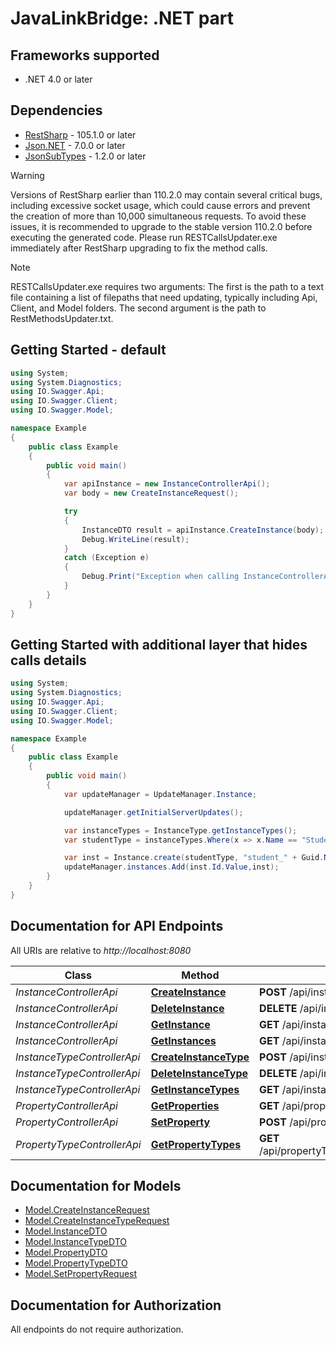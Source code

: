 # JavaLinkBridge: .NET part

<a name="frameworks-supported"></a>
## Frameworks supported
- .NET 4.0 or later

<a name="dependencies"></a>
## Dependencies
- [RestSharp](https://www.nuget.org/packages/RestSharp) - 105.1.0 or later
- [Json.NET](https://www.nuget.org/packages/Newtonsoft.Json/) - 7.0.0 or later
- [JsonSubTypes](https://www.nuget.org/packages/JsonSubTypes/) - 1.2.0 or later

> [!WARNING]
Versions of RestSharp earlier than 110.2.0 may contain several critical bugs, including excessive socket usage, which could cause errors and prevent the creation of more than 10,000 simultaneous requests. To avoid these issues, it is recommended to upgrade to the stable version 110.2.0 before executing the generated code. Please run RESTCallsUpdater.exe immediately after RestSharp upgrading to fix the method calls.

> [!NOTE]
RESTCallsUpdater.exe requires two arguments: The first is the path to a text file containing a list of filepaths that need updating, typically including Api, Client, and Model folders. The second argument is the path to RestMethodsUpdater.txt.

<a name="getting-started"></a>
## Getting Started - default

```csharp
using System;
using System.Diagnostics;
using IO.Swagger.Api;
using IO.Swagger.Client;
using IO.Swagger.Model;

namespace Example
{
    public class Example
    {
        public void main()
        {
            var apiInstance = new InstanceControllerApi();
            var body = new CreateInstanceRequest();

            try
            {
                InstanceDTO result = apiInstance.CreateInstance(body);
                Debug.WriteLine(result);
            }
            catch (Exception e)
            {
                Debug.Print("Exception when calling InstanceControllerApi.CreateInstance: " + e.Message );
            }
        }
    }
}
```
## Getting Started with additional layer that hides calls details

```csharp
using System;
using System.Diagnostics;
using IO.Swagger.Api;
using IO.Swagger.Client;
using IO.Swagger.Model;

namespace Example
{
    public class Example
    {
        public void main()
        {
            var updateManager = UpdateManager.Instance;

            updateManager.getInitialServerUpdates();

            var instanceTypes = InstanceType.getInstanceTypes();
            var studentType = instanceTypes.Where(x => x.Name == "Student").First(); //get id of Student instance type

            var inst = Instance.create(studentType, "student_" + Guid.NewGuid().ToString());
            updateManager.instances.Add(inst.Id.Value,inst);
        }
    }
}
```

<a name="documentation-for-api-endpoints"></a>
## Documentation for API Endpoints

All URIs are relative to *http://localhost:8080*

Class | Method | HTTP request | Description
------------ | ------------- | ------------- | -------------
*InstanceControllerApi* | [**CreateInstance**](docs/InstanceControllerApi.md#createinstance) | **POST** /api/instance/create | 
*InstanceControllerApi* | [**DeleteInstance**](docs/InstanceControllerApi.md#deleteinstance) | **DELETE** /api/instance/delete/{id} | 
*InstanceControllerApi* | [**GetInstance**](docs/InstanceControllerApi.md#getinstance) | **GET** /api/instance/get/{id} | 
*InstanceControllerApi* | [**GetInstances**](docs/InstanceControllerApi.md#getinstances) | **GET** /api/instance/getInstances/{typeId} | 
*InstanceTypeControllerApi* | [**CreateInstanceType**](docs/InstanceTypeControllerApi.md#createinstancetype) | **POST** /api/instanceType/create | 
*InstanceTypeControllerApi* | [**DeleteInstanceType**](docs/InstanceTypeControllerApi.md#deleteinstancetype) | **DELETE** /api/instanceType/delete/{id} | 
*InstanceTypeControllerApi* | [**GetInstanceTypes**](docs/InstanceTypeControllerApi.md#getinstancetypes) | **GET** /api/instanceType/getTypes | 
*PropertyControllerApi* | [**GetProperties**](docs/PropertyControllerApi.md#getproperties) | **GET** /api/property/getProperties/{instanceId} | 
*PropertyControllerApi* | [**SetProperty**](docs/PropertyControllerApi.md#setproperty) | **POST** /api/property/{id}/set | 
*PropertyTypeControllerApi* | [**GetPropertyTypes**](docs/PropertyTypeControllerApi.md#getpropertytypes) | **GET** /api/propertyType/getTypes/{instanceTypeId} | 

<a name="documentation-for-models"></a>
## Documentation for Models

 - [Model.CreateInstanceRequest](docs/CreateInstanceRequest.md)
 - [Model.CreateInstanceTypeRequest](docs/CreateInstanceTypeRequest.md)
 - [Model.InstanceDTO](docs/InstanceDTO.md)
 - [Model.InstanceTypeDTO](docs/InstanceTypeDTO.md)
 - [Model.PropertyDTO](docs/PropertyDTO.md)
 - [Model.PropertyTypeDTO](docs/PropertyTypeDTO.md)
 - [Model.SetPropertyRequest](docs/SetPropertyRequest.md)

<a name="documentation-for-authorization"></a>
## Documentation for Authorization

All endpoints do not require authorization.
